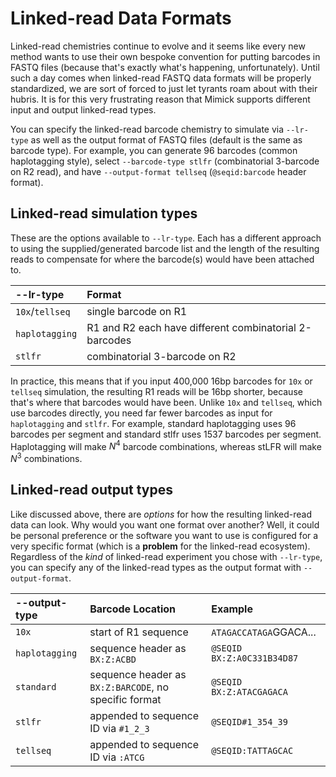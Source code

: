 # Linked-read Data Formats

Linked-read chemistries continue to evolve and it seems like every new method wants to use their own bespoke
convention for putting barcodes in FASTQ files (because that's exactly what's happening, unfortunately). Until
such a day comes when linked-read FASTQ data formats will be properly standardized, we are sort of forced to just let
tyrants roam about with their hubris. It is for this very frustrating reason that Mimick supports different
input and output linked-read types.

You can specify the linked-read barcode chemistry to simulate via `--lr-type` as well as
the output format of FASTQ files (default is the same as barcode type). For example, you
can generate 96 barcodes (common haplotagging style), select `--barcode-type stlfr`
(combinatorial 3-barcode on R2 read), and have `--output-format tellseq` (`@seqid:barcode` header format).

## Linked-read simulation types
These are the options available to `--lr-type`. Each has a different approach to using the
supplied/generated barcode list and the length of the resulting reads to compensate for where
the barcode(s) would have been attached to.

| --lr-type | Format |
|:------------------|:-------|
|`10x`/`tellseq`   | single barcode on R1 |
|`haplotagging`  | R1 and R2 each have different combinatorial 2-barcodes |
|`stlfr`         | combinatorial 3-barcode on R2 |

In practice, this means that if you input 400,000  16bp barcodes for `10x` or `tellseq` simulation, the
resulting R1 reads will be 16bp shorter, because that's where that barcodes would have been. 
Unlike `10x` and `tellseq`, which use barcodes directly, you need far fewer barcodes as input for
`haplotagging` and `stlfr`. For example, standard haplotagging uses 96 barcodes per segment and standard
stlfr uses 1537 barcodes per segment. Haplotagging will make $N^4$ barcode combinations, whereas stLFR
will make $N^3$ combinations.

## Linked-read output types
Like discussed above, there are _options_ for how the resulting linked-read data can look. Why would you want one
format over another? Well, it could be personal preference or the software you want to use is configured for a very
specific format (which is a **problem** for the linked-read ecosystem). Regardless of the _kind_ of linked-read
experiment you chose with `--lr-type`, you can specify any of the linked-read types as the output format with `--output-format`.

| --output-type | Barcode Location | Example |
|:-----------------|:-------|:---------------------|
|`10x`           | start of R1 sequence | `ATAGACCATAGA`GGACA... |
|`haplotagging`  | sequence header as `BX:Z:ACBD` |  `@SEQID BX:Z:A0C331B34D87` |
|`standard`      | sequence header as `BX:Z:BARCODE`, no specific format | `@SEQID BX:Z:ATACGAGACA` |
|`stlfr`         | appended to sequence ID via `#1_2_3` | `@SEQID#1_354_39` |
|`tellseq`       | appended to sequence ID via `:ATCG` | `@SEQID:TATTAGCAC` |